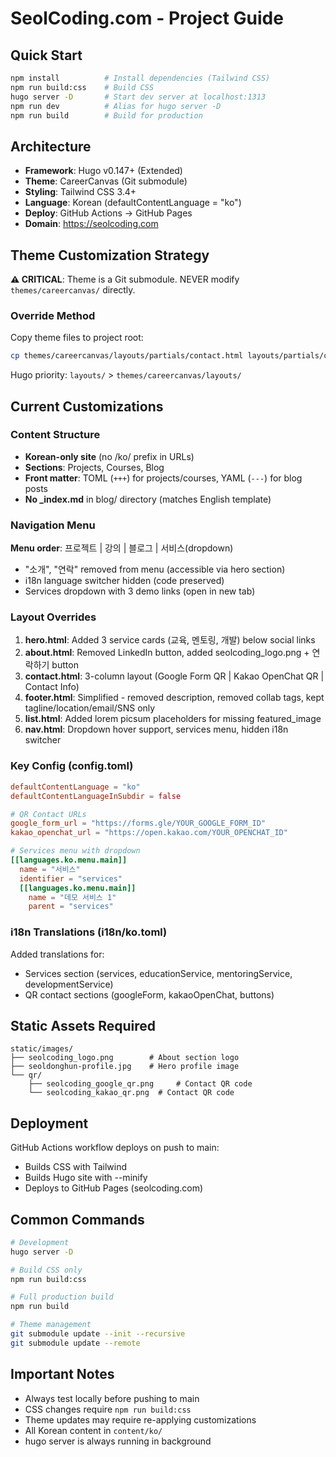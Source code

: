 # SeolCoding.com - Project Guide

## Quick Start

```bash
npm install          # Install dependencies (Tailwind CSS)
npm run build:css    # Build CSS
hugo server -D       # Start dev server at localhost:1313
npm run dev          # Alias for hugo server -D
npm run build        # Build for production
```

## Architecture

- **Framework**: Hugo v0.147+ (Extended)
- **Theme**: CareerCanvas (Git submodule)
- **Styling**: Tailwind CSS 3.4+
- **Language**: Korean (defaultContentLanguage = "ko")
- **Deploy**: GitHub Actions → GitHub Pages
- **Domain**: <https://seolcoding.com>

## Theme Customization Strategy

**⚠️ CRITICAL**: Theme is a Git submodule. NEVER modify `themes/careercanvas/` directly.

### Override Method

Copy theme files to project root:

```bash
cp themes/careercanvas/layouts/partials/contact.html layouts/partials/contact.html
```

Hugo priority: `layouts/` > `themes/careercanvas/layouts/`

## Current Customizations

### Content Structure

- **Korean-only site** (no /ko/ prefix in URLs)
- **Sections**: Projects, Courses, Blog
- **Front matter**: TOML (`+++`) for projects/courses, YAML (`---`) for blog posts
- **No _index.md** in blog/ directory (matches English template)

### Navigation Menu

**Menu order**: 프로젝트 | 강의 | 블로그 | 서비스(dropdown)

- "소개", "연락" removed from menu (accessible via hero section)
- i18n language switcher hidden (code preserved)
- Services dropdown with 3 demo links (open in new tab)

### Layout Overrides

1. **hero.html**: Added 3 service cards (교육, 멘토링, 개발) below social links
2. **about.html**: Removed LinkedIn button, added seolcoding_logo.png + 연락하기 button
3. **contact.html**: 3-column layout (Google Form QR | Kakao OpenChat QR | Contact Info)
4. **footer.html**: Simplified - removed description, removed collab tags, kept tagline/location/email/SNS only
5. **list.html**: Added lorem picsum placeholders for missing featured_image
6. **nav.html**: Dropdown hover support, services menu, hidden i18n switcher

### Key Config (config.toml)

```toml
defaultContentLanguage = "ko"
defaultContentLanguageInSubdir = false

# QR Contact URLs
google_form_url = "https://forms.gle/YOUR_GOOGLE_FORM_ID"
kakao_openchat_url = "https://open.kakao.com/YOUR_OPENCHAT_ID"

# Services menu with dropdown
[[languages.ko.menu.main]]
  name = "서비스"
  identifier = "services"
  [[languages.ko.menu.main]]
    name = "데모 서비스 1"
    parent = "services"
```

### i18n Translations (i18n/ko.toml)

Added translations for:

- Services section (services, educationService, mentoringService, developmentService)
- QR contact sections (googleForm, kakaoOpenChat, buttons)

## Static Assets Required

```
static/images/
├── seolcoding_logo.png        # About section logo
├── seoldonghun-profile.jpg    # Hero profile image
└── qr/
    ├── seolcoding_google_qr.png     # Contact QR code
    └── seolcoding_kakao_qr.png  # Contact QR code
```

## Deployment

GitHub Actions workflow deploys on push to main:

- Builds CSS with Tailwind
- Builds Hugo site with --minify
- Deploys to GitHub Pages (seolcoding.com)

## Common Commands

```bash
# Development
hugo server -D

# Build CSS only
npm run build:css

# Full production build
npm run build

# Theme management
git submodule update --init --recursive
git submodule update --remote
```

## Important Notes

- Always test locally before pushing to main
- CSS changes require `npm run build:css`
- Theme updates may require re-applying customizations
- All Korean content in `content/ko/`
- hugo server is always running in background